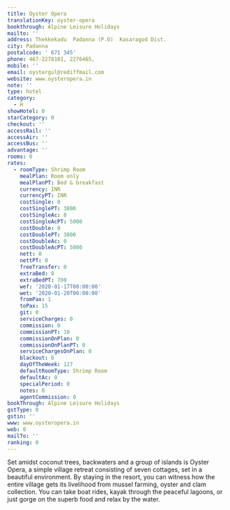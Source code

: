 ```yaml
---
title: Oyster Opera
translationKey: oyster-opera
bookthrough: Alpine Leisure Holidays
mailto: ''
address: Thekkekadu  Padanna (P.O)  Kasaragod Dist.
city: Padanna
postalcode: ' 671 345'
phone: 467-2278101, 2276465,
mobile: ''
email: oystergul@rediffmail.com
website: www.oysteropera.in
note: ''
type: hotel
category:
  - H
showHotel: 0
starCategory: 0
checkout: ''
accessRail: ''
accessAir: ''
accessBus: ''
advantage: ''
rooms: 0
rates:
  - roomType: Shrimp Room
    mealPlan: Room only
    mealPlanPT: Bed & breakfast
    currency: INR
    currencyPT: INR
    costSingle: 0
    costSinglePT: 3800
    costSingleAc: 0
    costSingleAcPT: 5000
    costDouble: 0
    costDoublePT: 3800
    costDoubleAc: 0
    costDoubleAcPT: 5000
    nett: 0
    nettPT: 0
    freeTransfer: 0
    extraBed: 0
    extraBedPT: 700
    wef: '2020-01-17T00:00:00'
    wet: '2020-01-20T00:00:00'
    fromPax: 1
    toPax: 15
    git: 0
    serviceCharges: 0
    commission: 0
    commissionPT: 10
    commissionOnPlan: 0
    commissionOnPlanPT: 0
    serviceChargesOnPlan: 0
    blackout: 0
    dayOfTheWeek: 127
    defaultRoomType: Shrimp Room
    defaultAc: 0
    specialPeriod: 0
    notes: 0
    agentCommission: 0
bookThrough: Alpine Leisure Holidays
gstType: 0
gstin: ''
www: www.oysteropera.in
web: 0
mailTo: ''
ranking: 0
---
```







Set amidst coconut trees, backwaters and a group of islands is Oyster Opera, a simple village retreat consisting of seven cottages, set in a beautiful environment.    By staying in the resort, you can witness how the entire village gets its livelihood from mussel farming, oyster and clam collection. You can take boat rides, kayak through the peaceful lagoons, or just gorge on the superb food and relax by the water.